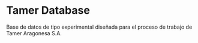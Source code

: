 # Tamer Database

Base de datos de tipo experimental diseñada para el proceso de trabajo de Tamer Aragonesa S.A.
